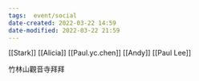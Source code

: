 ```yaml
---
tags:  event/social
date-created: 2022-03-22 14:59
date-modified: 2022-03-22 21:59
---
```


[[Stark]]
[[Alicia]]
[[Paul.yc.chen]]
[[Andy]]
[[Paul Lee]]

竹林山觀音寺拜拜